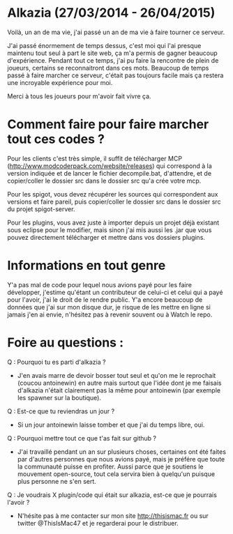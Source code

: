 # Alkazia (27/03/2014 - 26/04/2015)

Voilà, un an de ma vie, j'ai passé un an de ma vie à faire tourner ce serveur.

J'ai passé énormement de temps dessus, c'est moi qui l'ai presque maintenu tout seul à part le site web, ça m'a permis de gagner beaucoup d'expérience.
Pendant tout ce temps, j'ai pu faire la rencontre de plein de joueurs, certains se reconnaitront dans ces mots.
Beaucoup de temps passé à faire marcher ce serveur, c'était pas toujours facile mais ça restera une incroyable expérience pour moi.

Merci à tous les joueurs pour m'avoir fait vivre ça.

# Comment faire pour faire marcher tout ces codes ?

Pour les clients c'est très simple, il suffit de télécharger MCP (http://www.modcoderpack.com/website/releases) qui correspond à la version indiquée et de lancer le fichier decompile.bat, d'attendre, et de copier/coller le dossier src dans le dossier src qu'a crée votre mcp.

Pour les spigot, vous devez récupérer les sources qui correspondent aux versions et faire pareil, puis copier/coller le dossier src dans le dossier src du projet spigot-server.

Pour les plugins, vous avez juste à importer depuis un projet déjà existant sous eclipse pour le modifier, mais sinon j'ai mis aussi les .jar que vous pouvez directement télécharger et mettre dans vos dossiers plugins.

# Informations en tout genre

Y'a pas mal de code pour lequel nous avions payé pour les faire développer, j'estime qu'étant un contributeur de celui-ci et celui qui a payé pour l'avoir, j'ai le droit de le rendre public.
Y'a encore beaucoup de données que j'ai sur mon disque dur, je risque de les mettre en ligne si jamais j'en ai envie, n'hésitez pas à revenir souvent ou à Watch le repo.

# Foire au questions :

Q : Pourquoi tu es parti d'alkazia ?
- J'en avais marre de devoir bosser tout seul et qu'on me le reprochait (coucou antoinewin) en autre mais surtout que l'idée dont je me faisais d'alkazia n'était clairement pas la même pour antoinewin (par exemple les spawner sur la boutique).

Q : Est-ce que tu reviendras un jour ?
- Si un jour antoinewin laisse tomber et que j'ai du temps libre, oui.

Q : Pourquoi mettre tout ce que t'as fait sur github ?
- J'ai travaillé pendant un an sur plusieurs choses, certaines ont été faites par d'autres personnes que nous avions payé, mais je préfére que toute la communauté puisse en profiter.
Aussi parce que je soutiens le mouvement open-source, tout cela servira bien à quelqu'un puisque plus personne ne s'en sert.

Q : Je voudrais X plugin/code qui était sur alkazia, est-ce que je pourrais l'avoir ?
- N'hésite pas à me contacter sur mon site http://thisismac.fr ou sur twitter @ThisIsMac47 et je regarderai pour le distribuer.
